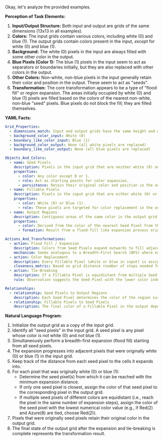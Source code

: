 Okay, let's analyze the provided examples.

**Perception of Task Elements:**

1.  **Input/Output Structure:** Both input and output are grids of the same dimensions (13x13 in all examples).
2.  **Colors:** The input grids contain various colors, including white (0) and blue (1). The output grids contain colors present in the input, *except* for white (0) and blue (1).
3.  **Background:** The white (0) pixels in the input are always filled with some other color in the output.
4.  **Blue Pixels (Color 1):** The blue (1) pixels in the input seem to act as separators or boundaries initially, but they are also replaced with other colors in the output.
5.  **Other Colors:** Non-white, non-blue pixels in the input generally retain their color and position in the output. These seem to act as "seeds".
6.  **Transformation:** The core transformation appears to be a type of "flood fill" or region expansion. The areas initially occupied by white (0) and blue (1) pixels are filled based on the colors of the nearest non-white, non-blue "seed" pixels. Blue pixels do not block the fill; they are filled themselves.

**YAML Facts:**


```yaml
Grid_Properties:
  - dimensions_match: Input and output grids have the same height and width.
  - background_color_input: White (0)
  - boundary_like_color_input: Blue (1)
  - background_color_output: None (all white pixels are replaced)
  - boundary_like_color_output: None (all blue pixels are replaced)

Objects_And_Colors:
  - name: Seed Pixels
    description: Pixels in the input grid that are neither white (0) nor blue (1).
    properties:
      - color: Any color except 0 or 1.
      - role: Act as starting points for color expansion.
      - persistence: Retain their original color and position in the output grid.
  - name: Fillable Pixels
    description: Pixels in the input grid that are either white (0) or blue (1).
    properties:
      - color: White (0) or Blue (1).
      - role: These pixels are targeted for color replacement in the output.
  - name: Output Regions
    description: Contiguous areas of the same color in the output grid.
    properties:
      - color: Derived from the color of the nearest Seed Pixel from the input.
      - formation: Result from a flood-fill like expansion process originating from Seed Pixels.

Actions_And_Transformations:
  - action: Flood Fill / Expansion
    description: Colors from Seed Pixels expand outwards to fill adjacent Fillable Pixels (white or blue).
    mechanism: Seems analogous to a Breadth-First Search (BFS) where expansion occurs layer by layer from each seed simultaneously.
  - action: Color Replacement
    description: Every Fillable Pixel (white or blue in input) is assigned the color of the 'closest' Seed Pixel.
    closeness_metric: Based on grid distance (number of steps needed for the flood fill to reach the pixel).
  - action: Tie-Breaking
    description: If a Fillable Pixel is equidistant from multiple Seed Pixels of different colors, a consistent rule determines the final color.
    rule: Observation suggests the Seed Pixel with the lower color index (value) wins the tie. (e.g., Red(2) wins over Azure(8)).

Relationships:
  - relationship: Seed Pixels to Output Regions
    description: Each Seed Pixel determines the color of the region surrounding it in the output grid.
  - relationship: Fillable Pixels to Seed Pixels
    description: The final color of a Fillable Pixel in the output depends on its shortest path distance to the various Seed Pixels in the input.
```


**Natural Language Program:**

1.  Initialize the output grid as a copy of the input grid.
2.  Identify all "seed pixels" in the input grid. A seed pixel is any pixel whose color is *not* white (0) and *not* blue (1).
3.  Simultaneously perform a breadth-first expansion (flood fill) starting from all seed pixels.
4.  The expansion progresses into adjacent pixels that were originally white (0) or blue (1) in the input grid.
5.  Keep track of the distance from each seed pixel to the cells it expands into.
6.  For each pixel that was originally white (0) or blue (1):
    *   Determine the seed pixel(s) from which it can be reached with the minimum expansion distance.
    *   If only one seed pixel is closest, assign the color of that seed pixel to the corresponding pixel in the output grid.
    *   If multiple seed pixels of different colors are equidistant (i.e., reach the pixel in the same number of expansion steps), assign the color of the seed pixel with the lowest numerical color value (e.g., if Red(2) and Azure(8) are tied, choose Red(2)).
7.  Pixels that were originally seed pixels retain their original color in the output grid.
8.  The final state of the output grid after the expansion and tie-breaking is complete represents the transformation result.
